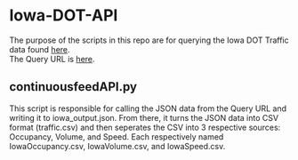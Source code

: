 # Iowa-DOT-API

The purpose of the scripts in this repo are for querying the Iowa DOT Traffic data found [here](https://data.iowadot.gov/datasets/road-weather-information-system-rwis-traffic-data/data?orderBy=DATA_LAST_UPDATED).<br/>
The Query URL is [here](https://services.arcgis.com/8lRhdTsQyJpO52F1/arcgis/rest/services/RWIS_Traffic_Data_View/FeatureServer/0/query?where=1%3D1&outFields=*&outSR=4326&f=json).

## continuousfeedAPI.py
This script is responsible for calling the JSON data from the Query URL and writing it to iowa_output.json. From there, it turns the JSON data into CSV format (traffic.csv) and then seperates the CSV into 3 respective sources: Occupancy, Volume, and Speed. Each respectively named IowaOccupancy.csv, IowaVolume.csv, and IowaSpeed.csv.
